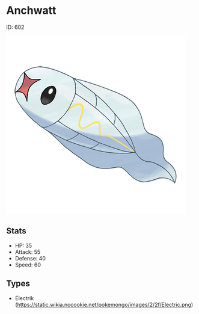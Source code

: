 # Anchwatt


ID: 602

![](https://raw.githubusercontent.com/PokeAPI/sprites/master/sprites/pokemon/other/official-artwork/602.png "Anchwatt")

## Stats


 - HP: 35
 - Attack: 55
 - Defense: 40
 - Speed: 60

## Types


 - Électrik (https://static.wikia.nocookie.net/pokemongo/images/2/2f/Electric.png)
